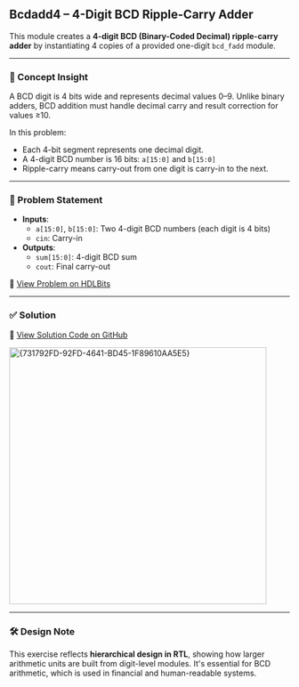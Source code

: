 ## Bcdadd4 – 4-Digit BCD Ripple-Carry Adder

This module creates a **4-digit BCD (Binary-Coded Decimal) ripple-carry adder** by instantiating 4 copies of a provided one-digit `bcd_fadd` module.

---

### 🧠 Concept Insight  
A BCD digit is 4 bits wide and represents decimal values 0–9. Unlike binary adders, BCD addition must handle decimal carry and result correction for values ≥10.

In this problem:
- Each 4-bit segment represents one decimal digit.
- A 4-digit BCD number is 16 bits: `a[15:0]` and `b[15:0]`
- Ripple-carry means carry-out from one digit is carry-in to the next.

---

### 📘 Problem Statement  
- **Inputs**:  
  - `a[15:0]`, `b[15:0]`: Two 4-digit BCD numbers (each digit is 4 bits)  
  - `cin`: Carry-in  
- **Outputs**:  
  - `sum[15:0]`: 4-digit BCD sum  
  - `cout`: Final carry-out  

🔗 [View Problem on HDLBits](https://hdlbits.01xz.net/wiki/Bcdadd4)

---

### ✅ Solution  
📄 [View Solution Code on GitHub](https://github.com/EswarAdithya011/HDLBits/blob/main/Problem%20Sets/3.%20Circuits/Combinational%20logic/3.3%20Arithmetic%20Circuits/3.3.7%204-bit%20BCD%20adder/bcdadd4.v)

<img width="462" alt="{731792FD-92FD-4641-BD45-1F89610AA5E5}" src="https://github.com/user-attachments/assets/e06fd275-025e-46ba-aa2a-124425c5fe69" />

---

### 🛠 Design Note  
This exercise reflects **hierarchical design in RTL**, showing how larger arithmetic units are built from digit-level modules. It's essential for BCD arithmetic, which is used in financial and human-readable systems.
